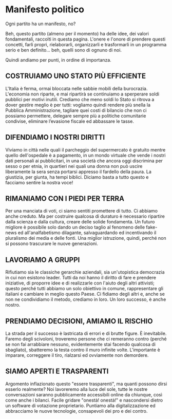 # Manifesto politico

Ogni partito ha un manifesto, no?

Beh, questo partito (almeno per il momento) ha delle idee, dei valori fondamentali, raccolti in questa pagina. L'onere e l'onore di prendere questi concetti, farli propri, rielaborarli, organizzarli e trasformarli in un programma serio e ben definito... beh, quelli sono di ognuno di noi.

Quindi andiamo per punti, in ordine di importanza.

## COSTRUIAMO UNO STATO PIÙ EFFICIENTE

L'Italia è ferma, ormai bloccata nelle sabbie mobili della burocrazia. L'economia non riparte, e mai ripartirà se continuiamo a sperperare soldi pubblici per motivi inutili. Crediamo che meno soldi lo Stato si ritrova a dover gestire meglio è per tutti: vogliamo quindi rendere più snella la Pubblica Amministrazione, tagliare quei costi di bilancio che non ci possiamo permettere, delegare sempre più a politiche comunitarie condivise, eliminare l’evasione fiscale ed abbassare le tasse.

## DIFENDIAMO I NOSTRI DIRITTI

Viviamo in città nelle quali il parcheggio del supermercato è gratuito mentre quello dell'ospedale è a pagamento, in un mondo virtuale che vende i nostri dati personali ai pubblicitari, in una società che ancora oggi discrimina per sesso o per etnia, in quartieri nei quali una donna non può uscire liberamente la sera senza portarsi appresso il fardello della paura. La giustizia, per giunta, ha tempi biblici. Diciamo basta a tutto questo e facciamo sentire la nostra voce!

## RIMANIAMO CON I PIEDI PER TERRA

Per una manciata di voti, ci siamo sentiti promettere di tutto. Ci abbiamo anche creduto. Ma per costruire qualcosa di duraturo è necessario ripartire dalla scienza e dalla cultura, creare delle solide fondamenta. Un futuro migliore è possibile solo dando un deciso taglio al fenomeno delle fake-news ed all'analfabetismo dilagante, salvaguardando ed incentivando il pluralismo dei media e delle fonti. Una miglior istruzione, quindi, perché non si possono trascurare le nuove generazioni.

## LAVORIAMO A GRUPPI

Rifiutiamo sia le classiche gerarchie aziendali, sia un'utopistica democrazia in cui non esistono leader. Tutti da noi hanno il diritto di fare e prendere iniziative, di proporre idee e di realizzarle con l'aiuto degli altri attivisti; questo perché tutti abbiamo un solo obiettivo in comune, rappresentare gli italiani e cambiare in meglio questo Paese. Ci fidiamo degli altri e, anche se non ne condividiamo il metodo, crediamo in loro. Un loro successo, è anche nostro.

## PRENDIAMO DECISIONI, AMIAMO IL RISCHIO

La strada per il successo è lastricata di errori e di brutte figure. È inevitabile. Faremo degli scivoloni, troveremo persone che ci remeranno contro (perché se non fai arrabbiare nessuno, evidentemente stai facendo qualcosa di sbagliato), sbatteremo la testa contro il muro infinite volte. L'importante è imparare, correggere il tiro, rialzarsi ed ovviamente non demordere.

## SIAMO APERTI E TRASPARENTI

Argomento inflazionato questo "essere trasparenti", ma quanti possono dirsi esserlo realmente? Noi lavoreremo alla luce del sole, tutte le nostre conversazioni saranno pubblicamente accessibili online da chiunque, così come anche i bilanci. Facile gridare "onestà! onestà!" e nascondersi dietro un software di votazione proprietario. Puntiamo alla digitalizzazione ed abbracciamo le nuove tecnologie, consapevoli dei pro e dei contro.
